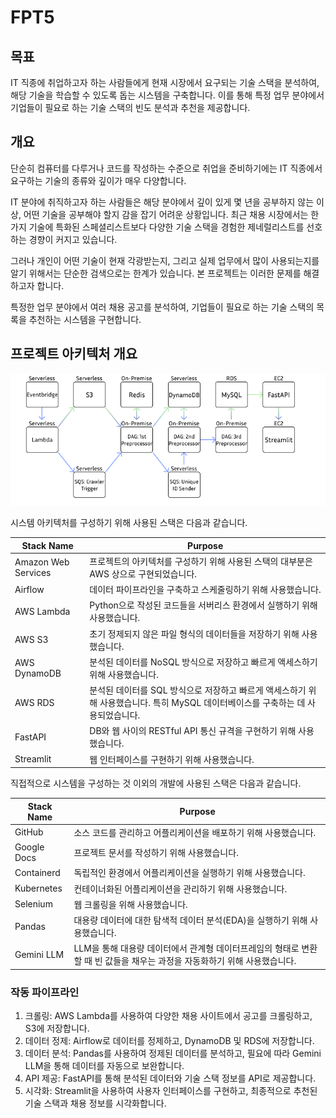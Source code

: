 # FPT5

## 목표

IT 직종에 취업하고자 하는 사람들에게 현재 시장에서 요구되는 기술 스택을 분석하여, 해당 기술을 학습할 수 있도록 돕는 시스템을 구축합니다. 이를 통해 특정 업무 분야에서 기업들이 필요로 하는 기술 스택의 빈도 분석과 추천을 제공합니다.

## 개요

단순히 컴퓨터를 다루거나 코드를 작성하는 수준으로 취업을 준비하기에는 IT 직종에서 요구하는 기술의 종류와 깊이가 매우 다양합니다.

IT 분야에 취직하고자 하는 사람들은 해당 분야에서 깊이 있게 몇 년을 공부하지 않는 이상, 어떤 기술을 공부해야 할지 감을 잡기 어려운 상황입니다. 최근 채용 시장에서는 한 가지 기술에 특화된 스페셜리스트보다 다양한 기술 스택을 경험한 제네럴리스트를 선호하는 경향이 커지고 있습니다.

그러나 개인이 어떤 기술이 현재 각광받는지, 그리고 실제 업무에서 많이 사용되는지를 알기 위해서는 단순한 검색으로는 한계가 있습니다. 본 프로젝트는 이러한 문제를 해결하고자 합니다.

특정한 업무 분야에서 여러 채용 공고를 분석하여, 기업들이 필요로 하는 기술 스택의 목록을 추천하는 시스템을 구현합니다.

## 프로젝트 아키텍처 개요

![image](attachments/Overview_ver_20.png)

시스템 아키텍처를 구성하기 위해 사용된 스택은 다음과 같습니다.

|Stack Name | Purpose|
|---|---|
|Amazon Web Services | 프로젝트의 아키텍처를 구성하기 위해 사용된 스택의 대부분은 AWS 상으로 구현되었습니다.|
|Airflow | 데이터 파이프라인을 구축하고 스케줄링하기 위해 사용했습니다.|
|AWS Lambda | Python으로 작성된 코드들을 서버리스 환경에서 실행하기 위해 사용했습니다.|
|AWS S3 | 초기 정제되지 않은 파일 형식의 데이터들을 저장하기 위해 사용했습니다.|
|AWS DynamoDB | 분석된 데이터를 NoSQL 방식으로 저장하고 빠르게 액세스하기 위해 사용했습니다.|
|AWS RDS | 분석된 데이터를 SQL 방식으로 저장하고 빠르게 액세스하기 위해 사용했습니다. 특히 MySQL 데이터베이스를 구축하는 데 사용되었습니다.|
|FastAPI | DB와 웹 사이의 RESTful API 통신 규격을 구현하기 위해 사용했습니다.|
|Streamlit | 웹 인터페이스를 구현하기 위해 사용했습니다.|

직접적으로 시스템을 구성하는 것 이외의 개발에 사용된 스택은 다음과 같습니다.

|Stack Name | Purpose|
|---|---|
|GitHub |소스 코드를 관리하고 어플리케이션을 배포하기 위해  사용했습니다. |
|Google Docs | 프로젝트 문서를 작성하기 위해 사용했습니다. |
|Containerd | 독립적인 환경에서 어플리케이션을 실행하기 위해 사용했습니다. |
|Kubernetes | 컨테이너화된 어플리케이션을 관리하기 위해 사용했습니다. |
|Selenium | 웹 크롤링을 위해 사용했습니다. |
|Pandas | 대용량 데이터에 대한 탐색적 데이터 분석(EDA)을 실행하기 위해 사용했습니다. |
|Gemini LLM | LLM을 통해 대용량 데이터에서 관계형 데이터프레임의 형태로 변환할 때 빈 값들을 채우는 과정을 자동화하기 위해 사용했습니다. |

### 작동 파이프라인

1. 크롤링: AWS Lambda를 사용하여 다양한 채용 사이트에서 공고를 크롤링하고, S3에 저장합니다.
2. 데이터 정제: Airflow로 데이터를 정제하고, DynamoDB 및 RDS에 저장합니다.
3. 데이터 분석: Pandas를 사용하여 정제된 데이터를 분석하고, 필요에 따라 Gemini LLM을 통해 데이터를 자동으로 보완합니다.
4. API 제공: FastAPI를 통해 분석된 데이터와 기술 스택 정보를 API로 제공합니다.
5. 시각화: Streamlit을 사용하여 사용자 인터페이스를 구현하고, 최종적으로 추천된 기술 스택과 채용 정보를 시각화합니다.